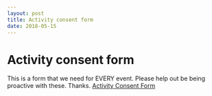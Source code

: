 ```yaml
---
layout: post
title: Activity consent form
date: 2018-05-15
---
```


# Activity consent form

This is a form that we need for EVERY event. Please help out be being proactive with these. Thanks. <a href="/files/19-673.pdf">Activity Consent Form</a>
